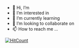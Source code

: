 - 👋 Hi, I’m 
- 👀 I’m interested in 
- 🌱 I’m currently learning 
- 💞️ I’m looking to collaborate on 
- 📫 How to reach me ... 

<!---
BilalAshiq/BilalAshiq is a ✨ special ✨ repository because its `README.md` (this file) appears on your GitHub profile.
You can click the Preview link to take a look at your changes.
--->

  [![HitCount](https://hits.dwyl.com/bilalashiq/BilalAshiq.svg?style=flat-square)](http://hits.dwyl.com/bilalashiq/BilalAshiq)
